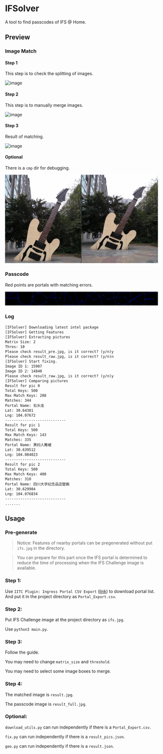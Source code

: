 # IFSolver

A tool to find passcodes of IFS @ Home.

## Preview

### Image Match

#### Step 1

This step is to check the splitting of images.

![image](/doc/result_pre.jpg)

#### Step 2

This step is to manually merge images.

![image](/doc/result_raw.jpg)

#### Step 3

Result of matching.

![image](/doc/result.jpg)

#### Optional

There is a `cmp` dir for debugging.

![image](/doc/cmp.jpg)

### Passcode

Red points are portals with matching errors.

![image](/doc/result_full.jpg)

### Log

```
[IFSolver] Downloading latest intel package
[IFSolver] Getting Features
[IFSolver] Extracting pictures
Matrix Size: 2
Thres: 10
Please check result_pre.jpg, is it correct? (y/n)y
Please check result_raw.jpg, is it correct? (y/n)n
[IFSolver] Start fixing.
Image ID 1: 15907 
Image ID 2: 14840
Please check result_raw.jpg, is it correct? (y/n)y
[IFSolver] Comparing pictures
Result for pic 0
Total Keys: 500
Max Match Keys: 208
Matches: 344
Portal Name: 石头龙
Lat: 30.64381
Lng: 104.07672
----------------------------
Result for pic 1
Total Keys: 500
Max Match Keys: 143
Matches: 335
Portal Name: 黑妇人舞裙
Lat: 30.639512
Lng: 104.084023
----------------------------
Result for pic 2
Total Keys: 500
Max Match Keys: 400
Matches: 310
Portal Name: 四川大学纪念品店壁画
Lat: 30.629904
Lng: 104.076834
----------------------------
.......
```

## Usage

### Pre-generate

> Notice: Features of nearby portals can be pregenerated without put `ifs.jpg` in the directory. 

> You can prepare for this part once the IFS portal is determined to reduce the time of processing when the IFS Challenge image is available.

### Step 1:

Use `IITC Plugin: Ingress Portal CSV Export` ([link](https://github.com/Zetaphor/IITC-Ingress-Portal-CSV-Export)) to download portal list. And put it in the project directory as `Portal_Export.csv`.

### Step 2:

Put IFS Challenge image at the project directory as `ifs.jpg`.

Use `python3 main.py`.

### Step 3:

Follow the guide.

You may need to change `matrix_size` and `threshold`.

You may need to select some image boxes to merge.

### Step 4:

The matched image is `result.jpg`.

The passcode image is `result_full.jpg`. 

### Optional:

`download_utils.py` can run independently if there is a `Portal_Export.csv`.

`fix.py` can run independently if there is a `result_pics.json`.

`geo.py` can run independently if there is a `result.json`.
